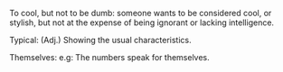 To cool, but not to be dumb: someone wants to be considered cool, or stylish, but not at the expense of being ignorant or lacking intelligence.

Typical: (Adj.) Showing the usual characteristics.

Themselves: e.g: The numbers speak for themselves. 
